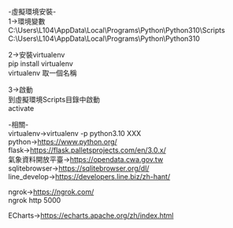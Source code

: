 -虛擬環境安裝-  
1->環境變數  
C:\Users\L104\AppData\Local\Programs\Python\Python310\Scripts  
C:\Users\L104\AppData\Local\Programs\Python\Python310  
  
2->安裝virtualenv  
pip install virtualenv  
virtualenv 取一個名稱  

3->啟動  
到虛擬環境Scripts目錄中啟動  
activate  

-相關-  
virtualenv->virtualenv -p python3.10 XXX  
python->https://www.python.org/  
flask->https://flask.palletsprojects.com/en/3.0.x/  
氣象資料開放平臺->https://opendata.cwa.gov.tw  
sqlitebrowser->https://sqlitebrowser.org/dl/  
line_develop->https://developers.line.biz/zh-hant/  

ngrok->https://ngrok.com/  
ngrok http 5000  

ECharts->https://echarts.apache.org/zh/index.html  
